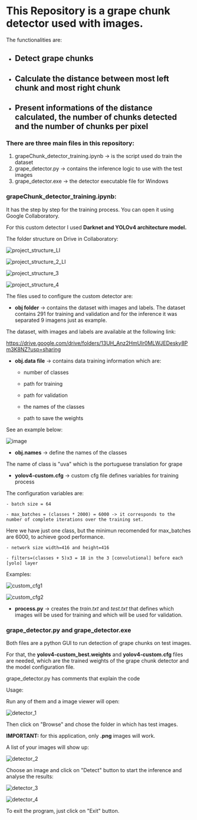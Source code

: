 # This Repository is a grape chunk detector used with images.
The functionalities are:

- ## Detect grape chunks

- ## Calculate the distance between most left chunk and most right chunk

- ## Present informations of the distance calculated, the number of chunks detected and the number of chunks per pixel

### There are three main files in this repository:

1) grapeChunk_detector_training.ipynb -> is the script used do train the dataset
2) grape_detector.py -> contains the inference logic to use with the test images
3) grape_detector.exe -> the detector executable file for Windows


 ### grapeChunk_detector_training.ipynb: 
 
  It has the step by step for the training process. You can open it using Google Collaboratory.
  
  For this custom detector I used **Darknet and YOLOv4 architecture model.**
  
  The folder structure on Drive in Collaboratory:
  
  ![project_structure_LI](https://user-images.githubusercontent.com/50181082/125208118-08ad0e00-e267-11eb-8f8a-702ee3aabd7b.jpg)
  
  ![project_structure_2_LI](https://user-images.githubusercontent.com/50181082/125207953-039b8f00-e266-11eb-87e5-2ce42457c20f.jpg)
  
  ![project_structure_3](https://user-images.githubusercontent.com/50181082/125208016-6db43400-e266-11eb-9991-82357827667b.PNG)
  
  ![project_structure_4](https://user-images.githubusercontent.com/50181082/125208022-7442ab80-e266-11eb-9315-aa0be8ff45c4.PNG)


  The files used to configure the custom detector are:
  
  - **obj folder** -> contains the dataset with images and labels. The dataset contains 291 for training and validation and for the inference it was separated 9 imagens
  just as example. 
  
  The dataset, with images and labels are available at the following link:
  
  https://drive.google.com/drive/folders/13UH_Anz2HmUIr0MLWJEDesky8Pm3K8NZ?usp=sharing

  - **obj.data file** -> contains data training information which are:
  
    - number of classes
  
    - path for training
  
    - path for validation
  
    - the names of the classes
  
    - path to save the weights
  
  See an example below:
  
  ![image](https://user-images.githubusercontent.com/50181082/125205235-a0a2fb80-e257-11eb-9f50-3177e54495e2.png)

  - **obj.names** -> define the names of the classes
  
  The name of class is "uva" which is the portuguese translation for grape

  - **yolov4-custom.cfg** -> custom cfg file defines variables for training process
  
  The configuration variables are:
  
    - batch size = 64
  
    - max_batches = (classes * 2000) = 6000 -> it corresponds to the number of complete iterations over the training set.
  Here we have just one class, but the minimun recomended for max_batches are 6000, to achieve good performance.
  
    - network size width=416 and height=416
  
    - filters=(classes + 5)x3 = 18 in the 3 [convolutional] before each [yolo] layer
  
  Examples: 
  
  ![custom_cfg1](https://user-images.githubusercontent.com/50181082/125205790-5d965780-e25a-11eb-8e15-8d2b48e7efdc.PNG)

  ![custom_cfg2](https://user-images.githubusercontent.com/50181082/125205784-57a07680-e25a-11eb-8045-b8f85f96f27c.PNG)


  - **process.py** -> creates the *train.txt* and *test.txt* that defines which images will be used for training and which will be used for validation.
  
  ### grape_detector.py and grape_detector.exe  
  
  Both files are a python GUI to run detection of grape chunks on test images.
  
  For that, the **yolov4-custom_best.weights** and **yolov4-custom.cfg** files are needed, which are the trained weights of the grape chunk detector and
  the model configuration file.
  
  grape_detector.py has comments that explain the code
  
  Usage:
  
  Run any of them and a image viewer will open:
  
  ![detector_1](https://user-images.githubusercontent.com/50181082/125206338-237a8500-e25d-11eb-98cb-3ec637d24ee2.PNG)
  
  Then click on "Browse" and chose the folder in which has test images.
  
  **IMPORTANT:** for this application, only **.png** images will work.
  
  A list of your images will show up:
  
  ![detector_2](https://user-images.githubusercontent.com/50181082/125206437-abf92580-e25d-11eb-9ad0-68ade98265b6.PNG)
  
  Choose an image and click on "Detect" button to start the inference and analyse the results:
  
  ![detector_3](https://user-images.githubusercontent.com/50181082/125206505-0c886280-e25e-11eb-9a76-bb46ae5fdf16.PNG)
  
  ![detector_4](https://user-images.githubusercontent.com/50181082/125206613-802a6f80-e25e-11eb-93a6-b514fec9f5a2.PNG)


  To exit the program, just click on "Exit" button.

